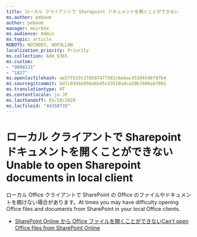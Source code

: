 ```yaml
---
title: ローカル クライアントで Sharepoint ドキュメントを開くことができない
ms.author: pebaum
author: pebaum
manager: mnirkhe
ms.audience: Admin
ms.topic: article
ROBOTS: NOINDEX, NOFOLLOW
localization_priority: Priority
ms.collection: Adm_O365
ms.custom:
- "9000131"
- "1827"
ms.openlocfilehash: ae577b33c37d597477582c6e6ac45304548f97b4
ms.sourcegitcommit: bd7c03d4e994abb45c43510adca20b7600a87091
ms.translationtype: HT
ms.contentlocale: ja-JP
ms.lasthandoff: 05/20/2020
ms.locfileid: "44358735"
---
```

# <a name="unable-to-open-sharepoint-documents-in-local-client"></a><span data-ttu-id="112fd-102">ローカル クライアントで Sharepoint ドキュメントを開くことができない</span><span class="sxs-lookup"><span data-stu-id="112fd-102">Unable to open Sharepoint documents in local client</span></span>

<span data-ttu-id="112fd-103">ローカル Office クライアントで SharePoint の Office のファイルやドキュメントを開けない場合があります。</span><span class="sxs-lookup"><span data-stu-id="112fd-103">At times you may have difficulty opening Office files and documents from SharePoint in your local Office clients.</span></span>
- [<span data-ttu-id="112fd-104">SharePoint Online から Office ファイルを開くことができない</span><span class="sxs-lookup"><span data-stu-id="112fd-104">Can't open Office files from SharePoint Online</span></span>](https://docs.microsoft.com/sharepoint/troubleshoot/administration/cant-open-office-files)
